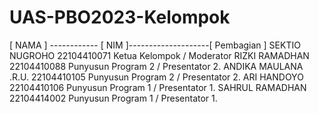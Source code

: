 # UAS-PBO2023-Kelompok

[     NAMA     ] ------------ [    NIM    ]--------------------[    Pembagian     ]
 SEKTIO NUGROHO                22104410071                     Ketua Kelompok   / Moderator
 RIZKI RAMADHAN                22104410088                     Punyusun Program 2 / Presentator 2.
 ANDIKA MAULANA .R.U.          22104410105                     Punyusun Program 2 / Presentator 2. 
 ARI HANDOYO                   22104410106                     Punyusun Program 1 / Presentator 1.
 SAHRUL RAMADHAN               22104414002                     Punyusun Program 1 / Presentator 1.
